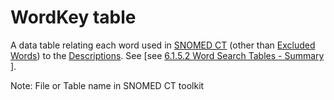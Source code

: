 # WordKey table

A data table relating each word used in [SNOMED CT](https://confluence.ihtsdotools.org/display/DOCGLOSS/SNOMED+CT) (other than [Excluded Words](https://confluence.ihtsdotools.org/display/DOCGLOSS/Excluded+Word)) to the [Descriptions](https://confluence.ihtsdotools.org/display/DOCGLOSS/Description). See \[see [6.1.5.2 Word Search Tables - Summary](../../pages/createpage.action) ].

Note: File or Table name in SNOMED CT toolkit
